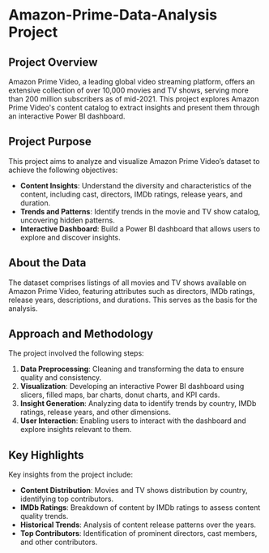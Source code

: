 # Amazon-Prime-Data-Analysis Project

## Project Overview

Amazon Prime Video, a leading global video streaming platform, offers an extensive collection of over 10,000 movies and TV shows, serving more than 200 million subscribers as of mid-2021. This project explores Amazon Prime Video's content catalog to extract insights and present them through an interactive Power BI dashboard.

## Project Purpose

This project aims to analyze and visualize Amazon Prime Video’s dataset to achieve the following objectives:

- **Content Insights**: Understand the diversity and characteristics of the content, including cast, directors, IMDb ratings, release years, and duration.
- **Trends and Patterns**: Identify trends in the movie and TV show catalog, uncovering hidden patterns.
- **Interactive Dashboard**: Build a Power BI dashboard that allows users to explore and discover insights.

## About the Data

The dataset comprises listings of all movies and TV shows available on Amazon Prime Video, featuring attributes such as directors, IMDb ratings, release years, descriptions, and durations. This serves as the basis for the analysis.

## Approach and Methodology

The project involved the following steps:

1. **Data Preprocessing**: Cleaning and transforming the data to ensure quality and consistency.
2. **Visualization**: Developing an interactive Power BI dashboard using slicers, filled maps, bar charts, donut charts, and KPI cards.
3. **Insight Generation**: Analyzing data to identify trends by country, IMDb ratings, release years, and other dimensions.
4. **User Interaction**: Enabling users to interact with the dashboard and explore insights relevant to them.

## Key Highlights

Key insights from the project include:

- **Content Distribution**: Movies and TV shows distribution by country, identifying top contributors.
- **IMDb Ratings**: Breakdown of content by IMDb ratings to assess content quality trends.
- **Historical Trends**: Analysis of content release patterns over the years.
- **Top Contributors**: Identification of prominent directors, cast members, and other contributors.
